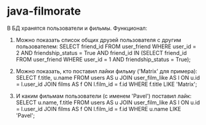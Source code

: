 # java-filmorate

В БД хранятся пользователи и фильмы. 
Функционал:
1. Можно показать список общих друзей пользователя с другим пользователем:
   SELECT friend_id 
   FROM user_friend 
   WHERE user_id = 2 AND friendship_status = True AND friend_id IN (SELECT friend_id 
   FROM user_friend 
   WHERE user_id = 1 AND friendship_status = True);
   
2. Можно показать, кто поставил лайки фильму ('Matrix' для примера):
   SELECT f.title, u.name FROM users AS u 
   JOIN user_film_like AS l ON u.id = l.user_id 
   JOIN films AS f ON l.film_id = f.id 
   WHERE f.title LIKE 'Matrix';

3. И каким фильмам пользователи (с именем 'Pavel') поставил лайк:
   SELECT u.name, f.title FROM users AS u
   JOIN user_film_like AS l ON u.id = l.user_id
   JOIN films AS f ON l.film_id = f.id
   WHERE u.name LIKE 'Pavel';